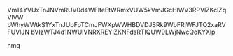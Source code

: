 Vm14YVUxTnJNVmRUV0d4WFlteEtWRmxVUW5kVmJGcHlWV3RPVlZKclZqVlVW
bWhyWWtkS1YxTnJUbFpTCmJFWXpWWHBDVDJSRk9WbFRiWFJTQ2xaRVFUVlJN
bVIzWTJ4d1NWUlVNRXREYlZKNFdsRTlQUW9LWjNwcQoKYXlp

nmq